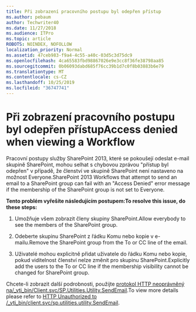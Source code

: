 ```yaml
---
title: Při zobrazení pracovního postupu byl odepřen přístup
ms.author: pebaum
author: Techwriter40
ms.date: 11/27/2018
ms.audience: ITPro
ms.topic: article
ROBOTS: NOINDEX, NOFOLLOW
localization_priority: Normal
ms.assetid: 47ceb983-f9a4-4c55-a40c-03d5c3d75dc9
ms.openlocfilehash: 4ca65583fbd98867026e9e3cc8f36fe38798aa85
ms.sourcegitcommit: 0b06093dabd685f76cc39b1d7c0f8b03883b6e79
ms.translationtype: MT
ms.contentlocale: cs-CZ
ms.lasthandoff: 10/25/2019
ms.locfileid: "36747741"
---
```

# <a name="access-denied-when-viewing-a-workflow"></a><span data-ttu-id="58e26-102">Při zobrazení pracovního postupu byl odepřen přístup</span><span class="sxs-lookup"><span data-stu-id="58e26-102">Access denied when viewing a Workflow</span></span>

<span data-ttu-id="58e26-103">Pracovní postupy služby SharePoint 2013, které se pokoušejí odeslat e-mail skupině SharePoint, mohou selhat s chybovou zprávou "přístup byl odepřen" v případě, že členství ve skupině SharePoint není nastaveno na možnost Everyone.</span><span class="sxs-lookup"><span data-stu-id="58e26-103">SharePoint 2013 Workflows that attempt to send an email to a SharePoint group can fail with an "Access Denied" error message if the membership of the SharePoint group is not set to Everyone.</span></span>
  
 <span data-ttu-id="58e26-104">**Tento problém vyřešíte následujícím postupem:**</span><span class="sxs-lookup"><span data-stu-id="58e26-104">**To resolve this issue, do these steps:**</span></span>
  
 1. <span data-ttu-id="58e26-105">Umožňuje všem zobrazit členy skupiny SharePoint.</span><span class="sxs-lookup"><span data-stu-id="58e26-105">Allow everybody to see the members of the SharePoint group.</span></span>
  
 2. <span data-ttu-id="58e26-106">Odeberte skupinu SharePoint z řádku Komu nebo kopie v e-mailu.</span><span class="sxs-lookup"><span data-stu-id="58e26-106">Remove the SharePoint group from the To or CC line of the email.</span></span>
  
 3. <span data-ttu-id="58e26-107">Uživatelé mohou explicitně přidat uživatele do řádku Komu nebo kopie, pokud viditelnost členství nelze změnit pro skupinu SharePoint.</span><span class="sxs-lookup"><span data-stu-id="58e26-107">Explicitly add the users to the To or CC line if the membership visibility cannot be changed for SharePoint group.</span></span>
  
<span data-ttu-id="58e26-108">Chcete-li zobrazit další podrobnosti, použijte [protokol HTTP neoprávněný na/_vti_bin/Client.svc/SP.Utilities.Utility.SendEmail](https://go.microsoft.com/fwlink/?linkid=2044694&amp;clcid=0x409).</span><span class="sxs-lookup"><span data-stu-id="58e26-108">To view more details please refer to [HTTP Unauthorized to /_vti_bin/client.svc/sp.utilities.utility.SendEmail](https://go.microsoft.com/fwlink/?linkid=2044694&amp;clcid=0x409).</span></span>
  